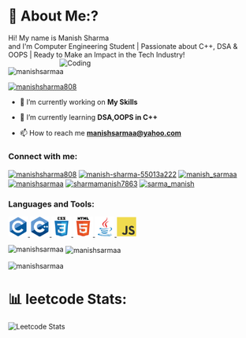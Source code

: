 # 💫 About Me:?
Hi! My name is Manish Sharma<br>and I'm Computer Engineering Student | Passionate about C++, DSA & OOPS | Ready to Make an Impact in the Tech Industry!
<img align="right" alt="Coding" width="400" src="https://in.pinterest.com/pin/311381761734186207/">
<p align="left"> <img src="https://komarev.com/ghpvc/?username=manishsarmaa&label=Profile%20views&color=0e75b6&style=flat" alt="manishsarmaa" /> </p>

<p align="left"> <a href="https://twitter.com/manishsharma808" target="blank"><img src="https://img.shields.io/twitter/follow/manishsharma808?logo=twitter&style=for-the-badge" alt="manishsharma808" /></a> </p>

- 🔭 I’m currently working on **My Skills**

- 🌱 I’m currently learning **DSA,OOPS in C++**

- 📫 How to reach me **manishsarmaa@yahoo.com**

<h3 align="left">Connect with me:</h3>
<p align="left">
<a href="https://twitter.com/manishsharma808" target="blank"><img align="center" src="https://raw.githubusercontent.com/rahuldkjain/github-profile-readme-generator/master/src/images/icons/Social/twitter.svg" alt="manishsharma808" height="30" width="40" /></a>
<a href="https://linkedin.com/in/manish-sharma-55013a222" target="blank"><img align="center" src="https://raw.githubusercontent.com/rahuldkjain/github-profile-readme-generator/master/src/images/icons/Social/linked-in-alt.svg" alt="manish-sharma-55013a222" height="30" width="40" /></a>
<a href="https://instagram.com/manish_sarmaa" target="blank"><img align="center" src="https://raw.githubusercontent.com/rahuldkjain/github-profile-readme-generator/master/src/images/icons/Social/instagram.svg" alt="manish_sarmaa" height="30" width="40" /></a>
<a href="https://www.leetcode.com/manishsarmaa" target="blank"><img align="center" src="https://raw.githubusercontent.com/rahuldkjain/github-profile-readme-generator/master/src/images/icons/Social/leet-code.svg" alt="manishsarmaa" height="30" width="40" /></a>
<a href="https://auth.geeksforgeeks.org/user/sharmamanish7863" target="blank"><img align="center" src="https://raw.githubusercontent.com/rahuldkjain/github-profile-readme-generator/master/src/images/icons/Social/geeks-for-geeks.svg" alt="sharmamanish7863" height="30" width="40" /></a>
<a href="https://discord.gg/sarma_manish" target="blank"><img align="center" src="https://raw.githubusercontent.com/rahuldkjain/github-profile-readme-generator/master/src/images/icons/Social/discord.svg" alt="sarma_manish" height="30" width="40" /></a>
</p>

<h3 align="left">Languages and Tools:</h3>
<p align="left"> <a href="https://www.cprogramming.com/" target="_blank" rel="noreferrer"> <img src="https://raw.githubusercontent.com/devicons/devicon/master/icons/c/c-original.svg" alt="c" width="40" height="40"/> </a> <a href="https://www.w3schools.com/cpp/" target="_blank" rel="noreferrer"> <img src="https://raw.githubusercontent.com/devicons/devicon/master/icons/cplusplus/cplusplus-original.svg" alt="cplusplus" width="40" height="40"/> </a> <a href="https://www.w3schools.com/css/" target="_blank" rel="noreferrer"> <img src="https://raw.githubusercontent.com/devicons/devicon/master/icons/css3/css3-original-wordmark.svg" alt="css3" width="40" height="40"/> </a> <a href="https://www.w3.org/html/" target="_blank" rel="noreferrer"> <img src="https://raw.githubusercontent.com/devicons/devicon/master/icons/html5/html5-original-wordmark.svg" alt="html5" width="40" height="40"/> </a> <a href="https://www.java.com" target="_blank" rel="noreferrer"> <img src="https://raw.githubusercontent.com/devicons/devicon/master/icons/java/java-original.svg" alt="java" width="40" height="40"/> </a> <a href="https://developer.mozilla.org/en-US/docs/Web/JavaScript" target="_blank" rel="noreferrer"> <img src="https://raw.githubusercontent.com/devicons/devicon/master/icons/javascript/javascript-original.svg" alt="javascript" width="40" height="40"/> </a> </p>

<p><img align="left" src="https://github-readme-stats.vercel.app/api/top-langs?username=manishsarmaa&show_icons=true&locale=en&layout=compact" alt="manishsarmaa" /></p>

<p>&nbsp;<img align="center" src="https://github-readme-stats.vercel.app/api?username=manishsarmaa&show_icons=true&locale=en" alt="manishsarmaa" /></p>

<p><img align="center" src="https://github-readme-streak-stats.herokuapp.com/?user=manishsarmaa&" alt="manishsarmaa" /></p>


# 📊 leetcode Stats:
![Leetcode Stats](https://leetcard.jacoblin.cool/manishsarmaa?ext=heatmap)




